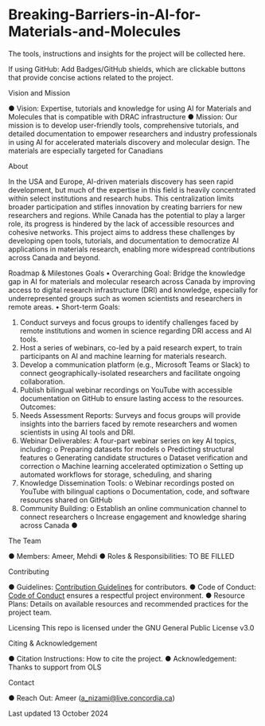# Breaking-Barriers-in-AI-for-Materials-and-Molecules

The tools, instructions and insights for the project will be collected here.

If using GitHub: Add Badges/GitHub shields, which are clickable buttons that provide concise actions related to the project.

Vision and Mission

●	Vision: Expertise, tutorials and knowledge for using AI for Materials and Molecules that is compatible with DRAC infrastructure
●	Mission: Our mission is to develop user-friendly tools, comprehensive tutorials, and detailed documentation to empower researchers and industry professionals in using AI for accelerated materials discovery and molecular design. The materials are especially targeted for Canadians

About

In the USA and Europe, AI-driven materials discovery has seen rapid development, but much of the expertise in this field is heavily concentrated within select institutions and research hubs. This centralization limits broader participation and stifles innovation by creating barriers for new researchers and regions. While Canada has the potential to play a larger role, its progress is hindered by the lack of accessible resources and cohesive networks. This project aims to address these challenges by developing open tools, tutorials, and documentation to democratize AI applications in materials research, enabling more widespread contributions across Canada and beyond.

Roadmap & Milestones
Goals
•	Overarching Goal: Bridge the knowledge gap in AI for materials and molecular research across Canada by improving access to digital research infrastructure (DRI) and knowledge, especially for underrepresented groups such as women scientists and researchers in remote areas.
•	Short-term Goals:
1.	Conduct surveys and focus groups to identify challenges faced by remote institutions and women in science regarding DRI access and AI tools.
2.	Host a series of webinars, co-led by a paid research expert, to train participants on AI and machine learning for materials research.
3.	Develop a communication platform (e.g., Microsoft Teams or Slack) to connect geographically-isolated researchers and facilitate ongoing collaboration.
4.	Publish bilingual webinar recordings on YouTube with accessible documentation on GitHub to ensure lasting access to the resources.
Outcomes:
1.	Needs Assessment Reports: Surveys and focus groups will provide insights into the barriers faced by remote researchers and women scientists in using AI tools and DRI.
2.	Webinar Deliverables: A four-part webinar series on key AI topics, including:
o	Preparing datasets for models
o	Predicting structural features
o	Generating candidate structures
o	Dataset verification and correction
o	Machine learning accelerated optimization
o	Setting up automated workflows for storage, scheduling, and sharing
3.	Knowledge Dissemination Tools:
o	Webinar recordings posted on YouTube with bilingual captions
o	Documentation, code, and software resources shared on GitHub
4.	Community Building:
o	Establish an online communication channel to connect researchers
o	Increase engagement and knowledge sharing across Canada
●	

The Team

●	Members: Ameer, Mehdi
●	Roles & Responsibilities: TO BE FILLED

Contributing

●	Guidelines: [Contribution Guidelines](link-to-guidelines) for contributors.
●	Code of Conduct: [Code of Conduct](link-to-coc) ensures a respectful project environment.
●	Resource Plans: Details on available resources and recommended practices for the project team.

Licensing
This repo is licensed under the GNU General Public License v3.0

Citing & Acknowledgement

●	Citation Instructions: How to cite the project.
●	Acknowledgement: Thanks to support from OLS

Contact

●	Reach Out: Ameer (a_nizami@live.concordia.ca)

Last updated 13 October 2024

